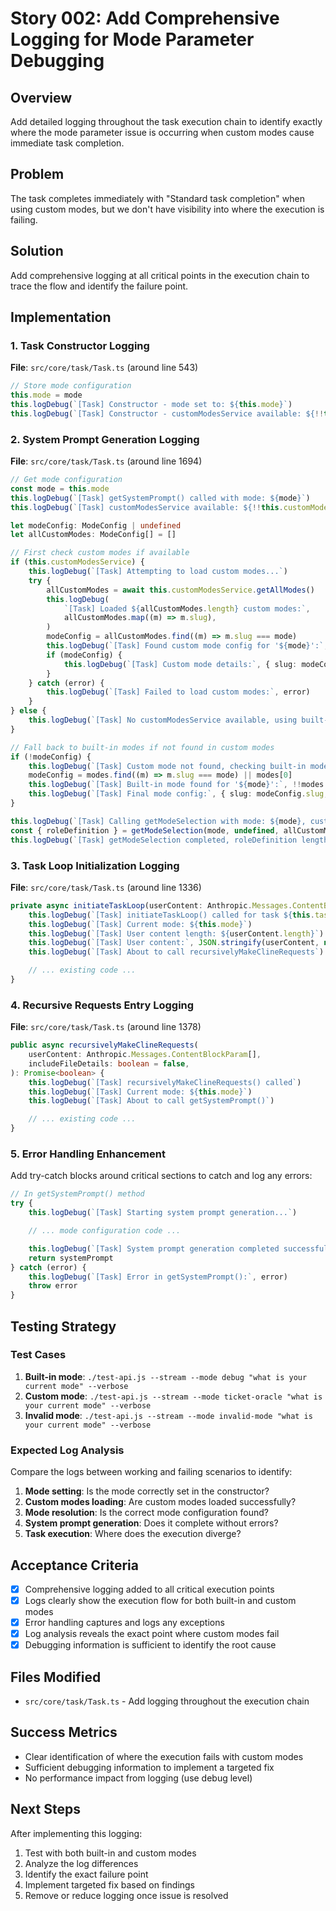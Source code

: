 # Story 002: Add Comprehensive Logging for Mode Parameter Debugging

## Overview

Add detailed logging throughout the task execution chain to identify exactly where the mode parameter issue is occurring when custom modes cause immediate task completion.

## Problem

The task completes immediately with "Standard task completion" when using custom modes, but we don't have visibility into where the execution is failing.

## Solution

Add comprehensive logging at all critical points in the execution chain to trace the flow and identify the failure point.

## Implementation

### 1. Task Constructor Logging

**File**: `src/core/task/Task.ts` (around line 543)

```typescript
// Store mode configuration
this.mode = mode
this.logDebug(`[Task] Constructor - mode set to: ${this.mode}`)
this.logDebug(`[Task] Constructor - customModesService available: ${!!this.customModesService}`)
```

### 2. System Prompt Generation Logging

**File**: `src/core/task/Task.ts` (around line 1694)

```typescript
// Get mode configuration
const mode = this.mode
this.logDebug(`[Task] getSystemPrompt() called with mode: ${mode}`)
this.logDebug(`[Task] customModesService available: ${!!this.customModesService}`)

let modeConfig: ModeConfig | undefined
let allCustomModes: ModeConfig[] = []

// First check custom modes if available
if (this.customModesService) {
	this.logDebug(`[Task] Attempting to load custom modes...`)
	try {
		allCustomModes = await this.customModesService.getAllModes()
		this.logDebug(
			`[Task] Loaded ${allCustomModes.length} custom modes:`,
			allCustomModes.map((m) => m.slug),
		)
		modeConfig = allCustomModes.find((m) => m.slug === mode)
		this.logDebug(`[Task] Found custom mode config for '${mode}':`, !!modeConfig)
		if (modeConfig) {
			this.logDebug(`[Task] Custom mode details:`, { slug: modeConfig.slug, name: modeConfig.name })
		}
	} catch (error) {
		this.logDebug(`[Task] Failed to load custom modes:`, error)
	}
} else {
	this.logDebug(`[Task] No customModesService available, using built-in modes only`)
}

// Fall back to built-in modes if not found in custom modes
if (!modeConfig) {
	this.logDebug(`[Task] Custom mode not found, checking built-in modes...`)
	modeConfig = modes.find((m) => m.slug === mode) || modes[0]
	this.logDebug(`[Task] Built-in mode found for '${mode}':`, !!modes.find((m) => m.slug === mode))
	this.logDebug(`[Task] Final mode config:`, { slug: modeConfig.slug, name: modeConfig.name })
}

this.logDebug(`[Task] Calling getModeSelection with mode: ${mode}, customModes count: ${allCustomModes.length}`)
const { roleDefinition } = getModeSelection(mode, undefined, allCustomModes)
this.logDebug(`[Task] getModeSelection completed, roleDefinition length: ${roleDefinition?.length || 0}`)
```

### 3. Task Loop Initialization Logging

**File**: `src/core/task/Task.ts` (around line 1336)

```typescript
private async initiateTaskLoop(userContent: Anthropic.Messages.ContentBlockParam[]): Promise<void> {
    this.logDebug(`[Task] initiateTaskLoop() called for task ${this.taskId}.${this.instanceId}`)
    this.logDebug(`[Task] Current mode: ${this.mode}`)
    this.logDebug(`[Task] User content length: ${userContent.length}`)
    this.logDebug(`[Task] User content:`, JSON.stringify(userContent, null, 2))
    this.logDebug(`[Task] About to call recursivelyMakeClineRequests`)

    // ... existing code ...
}
```

### 4. Recursive Requests Entry Logging

**File**: `src/core/task/Task.ts` (around line 1378)

```typescript
public async recursivelyMakeClineRequests(
    userContent: Anthropic.Messages.ContentBlockParam[],
    includeFileDetails: boolean = false,
): Promise<boolean> {
    this.logDebug(`[Task] recursivelyMakeClineRequests() called`)
    this.logDebug(`[Task] Current mode: ${this.mode}`)
    this.logDebug(`[Task] About to call getSystemPrompt()`)

    // ... existing code ...
}
```

### 5. Error Handling Enhancement

Add try-catch blocks around critical sections to catch and log any errors:

```typescript
// In getSystemPrompt() method
try {
	this.logDebug(`[Task] Starting system prompt generation...`)

	// ... mode configuration code ...

	this.logDebug(`[Task] System prompt generation completed successfully`)
	return systemPrompt
} catch (error) {
	this.logDebug(`[Task] Error in getSystemPrompt():`, error)
	throw error
}
```

## Testing Strategy

### Test Cases

1. **Built-in mode**: `./test-api.js --stream --mode debug "what is your current mode" --verbose`
2. **Custom mode**: `./test-api.js --stream --mode ticket-oracle "what is your current mode" --verbose`
3. **Invalid mode**: `./test-api.js --stream --mode invalid-mode "what is your current mode" --verbose`

### Expected Log Analysis

Compare the logs between working and failing scenarios to identify:

1. **Mode setting**: Is the mode correctly set in the constructor?
2. **Custom modes loading**: Are custom modes loaded successfully?
3. **Mode resolution**: Is the correct mode configuration found?
4. **System prompt generation**: Does it complete without errors?
5. **Task execution**: Where does the execution diverge?

## Acceptance Criteria

- [x] Comprehensive logging added to all critical execution points
- [x] Logs clearly show the execution flow for both built-in and custom modes
- [x] Error handling captures and logs any exceptions
- [x] Log analysis reveals the exact point where custom modes fail
- [x] Debugging information is sufficient to identify the root cause

## Files Modified

- `src/core/task/Task.ts` - Add logging throughout the execution chain

## Success Metrics

- Clear identification of where the execution fails with custom modes
- Sufficient debugging information to implement a targeted fix
- No performance impact from logging (use debug level)

## Next Steps

After implementing this logging:

1. Test with both built-in and custom modes
2. Analyze the log differences
3. Identify the exact failure point
4. Implement targeted fix based on findings
5. Remove or reduce logging once issue is resolved
